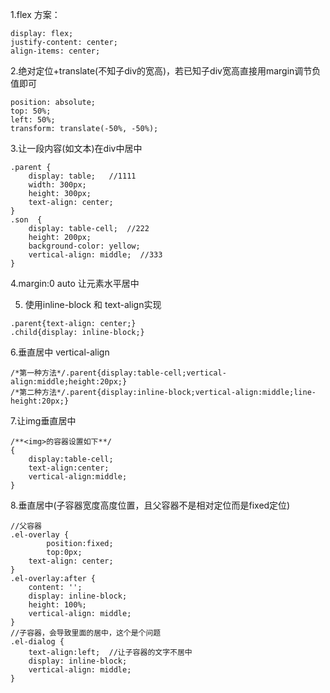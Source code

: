 1.flex 方案：
```
display: flex;
justify-content: center;
align-items: center;
```
2.绝对定位+translate(不知子div的宽高)，若已知子div宽高直接用margin调节负值即可
```
position: absolute;
top: 50%;
left: 50%;
transform: translate(-50%, -50%);
```
3.让一段内容(如文本)在div中居中
```
.parent {
    display: table;   //1111
    width: 300px;
    height: 300px;
    text-align: center;
}
.son  {
    display: table-cell;  //222
    height: 200px;
    background-color: yellow;
    vertical-align: middle;  //333
}
```
4.margin:0 auto   让元素水平居中

5. 使用inline-block 和 text-align实现
```
.parent{text-align: center;}
.child{display: inline-block;}
```
6.垂直居中 vertical-align  
```
/*第一种方法*/.parent{display:table-cell;vertical-align:middle;height:20px;}
/*第二种方法*/.parent{display:inline-block;vertical-align:middle;line-height:20px;}
```
7.让img垂直居中
```
/**<img>的容器设置如下**/
{
    display:table-cell;
    text-align:center;
    vertical-align:middle;
}
```
8.垂直居中(子容器宽度高度位置，且父容器不是相对定位而是fixed定位)
```
//父容器
.el-overlay {
        position:fixed;
        top:0px;
    text-align: center;
}
.el-overlay:after {
    content: '';
    display: inline-block;
    height: 100%;
    vertical-align: middle;
}
//子容器，会导致里面的居中，这个是个问题
.el-dialog {
    text-align:left;  //让子容器的文字不居中
    display: inline-block;
    vertical-align: middle;
}
```
